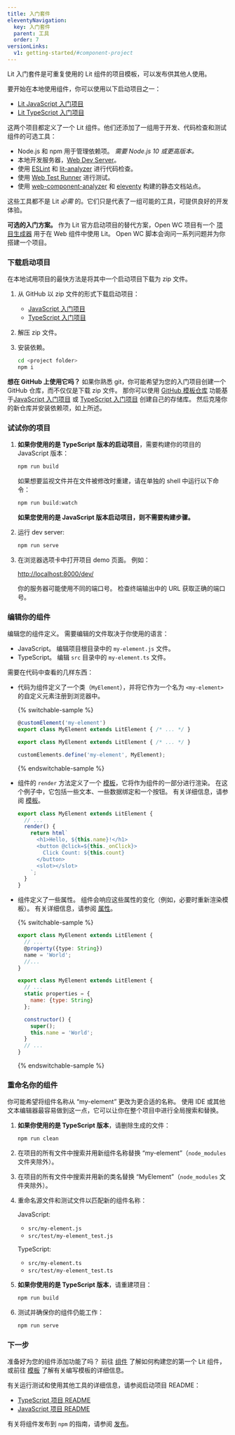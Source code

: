 ```yaml
---
title: 入门套件
eleventyNavigation:
  key: 入门套件
  parent: 工具
  order: 7
versionLinks:
  v1: getting-started/#component-project
---
```


Lit 入门套件是可重复使用的 Lit 组件的项目模板，可以发布供其他人使用。

要开始在本地使用组件，你可以使用以下启动项目之一：

* [Lit JavaScript 入门项目](https://github.com/lit/lit-element-starter-js)
* [Lit TypeScript 入门项目](https://github.com/lit/lit-element-starter-ts)

这两个项目都定义了一个 Lit 组件。他们还添加了一组用于开发、代码检查和测试组件的可选工具：

* Node.js 和 npm 用于管理依赖项。 _需要 Node.js 10 或更高版本。_
* 本地开发服务器，[Web Dev Server](https://modern-web.dev/docs/dev-server/overview/)。
* 使用 [ESLint](https://eslint.org/) 和 [lit-analyzer](https://www.npmjs.com/package/lit-analyzer) 进行代码检查。
* 使用 [Web Test Runner](https://modern-web.dev/docs/test-runner/overview/) 进行测试。
* 使用 [web-component-analyzer](https://www.npmjs.com/package/web-component-analyzer) 和 [eleventy](https://www.11ty.dev/) 构建的静态文档站点。

这些工具都不是 Lit _必需_ 的。它们只是代表了一组可能的工具，可提供良好的开发体验。

<div class="alert alert-info">

**可选的入门方案。** 作为 Lit 官方启动项目的替代方案，Open WC 项目有一个 [项目生成器](https://open-wc.org/docs/development/generator/) 用于在 Web 组件中使用 Lit。 Open WC 脚本会询问一系列问题并为你搭建一个项目。

</div>

### 下载启动项目

在本地试用项目的最快方法是将其中一个启动项目下载为 zip 文件。

1. 从 GitHub 以 zip 文件的形式下载启动项目：

     * [JavaScript 入门项目](https://github.com/lit/lit-element-starter-js/archive/main.zip)
     * [TypeScript 入门项目](https://github.com/lit/lit-element-starter-ts/archive/main.zip)

1. 解压 zip 文件。

1. 安装依赖。

    ```bash
    cd <project folder>
    npm i
    ```

<div class="alert alert-info">

**想在 GitHub 上使用它吗？** 如果你熟悉 git，你可能希望为您的入门项目创建一个 GitHub 仓库，而不仅仅是下载 zip 文件。 那你可以使用 [GitHub 模板仓库](https://docs.github.com/en/repositories/creating-and-managing-repositories/creating-a-repository-from-a-template) 功能基于[JavaScript 入门项目](https://github.com/PolymerLabs/lit-element-starter-js) 或 [TypeScript 入门项目](https://github.com/PolymerLabs/lit-element-starter-ts) 创建自己的存储库。 然后克隆你的新仓库并安装依赖项，如上所述。

</div>

### 试试你的项目

1. **如果你使用的是 TypeScript 版本的启动项目**，需要构建你的项目的 JavaScript 版本：

    ```bash
    npm run build
    ```

    如果想要监视文件并在文件被修改时重建，请在单独的 shell 中运行以下命令：

    ```bash
    npm run build:watch
    ```

     **如果您使用的是 JavaScript 版本启动项目，则不需要构建步骤。**

1.  运行 dev server:

    ```bash
    npm run serve
    ```

1. 在浏览器选项卡中打开项目 demo 页面。 例如：

     [http://localhost:8000/dev/](http://localhost:8000/dev/)

     你的服务器可能使用不同的端口号。 检查终端输出中的 URL 获取正确的端口号。

### 编辑你的组件

编辑您的组件定义。 需要编辑的文件取决于你使用的语言：

* JavaScript。 编辑项目根目录中的 `my-element.js` 文件。
* TypeScript。 编辑 `src` 目录中的 `my-element.ts` 文件。

需要在代码中查看的几样东西：

* 代码为组件定义了一个类（`MyElement`），并将它作为一个名为 `<my-element>` 的自定义元素注册到浏览器中。

    {% switchable-sample %}

    ```ts
    @customElement('my-element')
    export class MyElement extends LitElement { /* ... */ }
    ```

    ```js
    export class MyElement extends LitElement { /* ... */ }

    customElements.define('my-element', MyElement);
    ```

    {% endswitchable-sample %}


* 组件的 `render` 方法定义了一个 [模板]({{baseurl}}/docs/templates/overview/)，它将作为组件的一部分进行渲染。 在这个例子中，它包括一些文本、一些数据绑定和一个按钮。 有关详细信息，请参阅 [模板]({{baseurl}}/docs/templates/overview/)。

    ```js
    export class MyElement extends LitElement {
      // ...
      render() {
        return html`
          <h1>Hello, ${this.name}!</h1>
          <button @click=${this._onClick}>
            Click Count: ${this.count}
          </button>
          <slot></slot>
        `;
      }
    }
    ```

* 组件定义了一些属性。 组件会响应这些属性的变化（例如，必要时重新渲染模板）。 有关详细信息，请参阅 [属性]({{baseurl}}/docs/components/properties/)。

    {% switchable-sample %}

    ```ts
    export class MyElement extends LitElement {
      // ...
      @property({type: String})
      name = 'World';
      //...
    }
    ```

    ```js
    export class MyElement extends LitElement {
      // ...
      static properties = {
        name: {type: String}
      };

      constructor() {
        super();
        this.name = 'World';
      }
      // ...
    }
    ```

    {% endswitchable-sample %}


### 重命名你的组件

你可能希望将组件名称从 “my-element” 更改为更合适的名称。 使用 IDE 或其他文本编辑器最容易做到这一点，它可以让你在整个项目中进行全局搜索和替换。

1. **如果你使用的是 TypeScript 版本**，请删除生成的文件：

    ```bash
    npm run clean
    ```

1. 在项目的所有文件中搜索并用新组件名称替换 “my-element”（`node_modules` 文件夹除外）。
1. 在项目的所有文件中搜索并用新的类名替换 “MyElement”（`node_modules` 文件夹除外）。
1. 重命名源文件和测试文件以匹配新的组件名称：

    JavaScript:

    * `src/my-element.js`
    * `src/test/my-element_test.js`

    TypeScript:

    * `src/my-element.ts`
    * `src/test/my-element_test.ts`

1. **如果你使用的是 TypeScript 版本**，请重建项目：

    ```bash
    npm run build
    ```

1. 测试并确保你的组件仍能工作：

    ```bash
    npm run serve
    ```

### 下一步

准备好为您的组件添加功能了吗？ 前往 [组件]({{baseurl}}/docs/components/overview/) 了解如何构建您的第一个 Lit 组件，或前往 [模板]({{baseurl}}/docs/templates/overview/) 了解有关编写模板的详细信息。

有关运行测试和使用其他工具的详细信息，请参阅启动项目 README：

* [TypeScript 项目 README](https://github.com/PolymerLabs/lit-element-starter-ts/blob/master/README.md)
* [JavaScript 项目 README](https://github.com/PolymerLabs/lit-element-starter-js/blob/master/README.md)

有关将组件发布到 `npm` 的指南，请参阅 [发布]({{baseurl}}/docs/tools/publishing/)。
